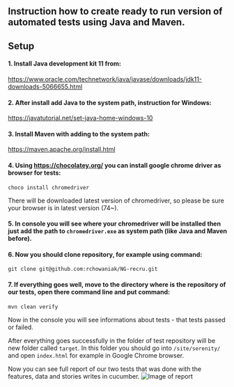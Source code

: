 ## Instruction how to create ready to run version of automated tests using Java and Maven. ##

## Setup

#### 1. Install Java development kit 11 from:

https://www.oracle.com/technetwork/java/javase/downloads/jdk11-downloads-5066655.html

#### 2. After install add Java to the system path, instruction for Windows:

https://javatutorial.net/set-java-home-windows-10

#### 3. Install Maven with adding to the system path:

https://maven.apache.org/install.html

#### 4. Using https://chocolatey.org/ you can install google chrome driver as browser for tests:

`choco install chromedriver`

There will be downloaded latest version of chromedriver, so please be sure your browser is in latest version (74~).

#### 5. In console you will see where your chromedriver will be installed then just add the path to `chromedriver.exe` as system path (like Java and Maven before).

#### 6. Now you should clone repository, for example using command:

`git clone git@github.com:rchowaniak/NG-recru.git`

#### 7. If everything goes well, move to the directory where is the repository of our tests, open there command line and put command:

`mvn clean verify`

Now in the console you will see informations about tests - that tests passed or failed.

After everything goes successfully in the folder of test repository will be new folder called `target`. In this folder you should go into `/site/serenity/` and open `index.html` for example in Google Chrome browser.

Now you can see full report of our two tests that was done with the features, data and stories writes in cucumber.
![Image of report](https://i.imgur.com/R50PPCx.png)

